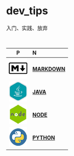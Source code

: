 **dev_tips**
===

入门、实践、放弃

<br>

|P|N|
|:-:|:-|
|![markdown_logo.png](utils/images/md_logo.png)|**[MARKDOWN](utils/markdown.md)**|
|![java_logo.png](java/images/logo.png)|**[JAVA](java/README.md)**|
|![java_logo.png](node/images/logo.png)|**[NODE](node/README.md)**|
|![java_logo.png](python/images/logo.png)|**[PYTHON](python/README.md)**|